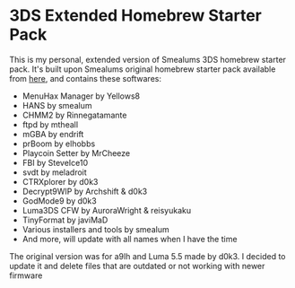 # 3DS Extended Homebrew Starter Pack

This is my personal, extended version of Smealums 3DS homebrew starter pack. It's built upon Smealums original homebrew starter pack available from [here](http://smealum.github.io/3ds/), and contains these softwares:
* MenuHax Manager by Yellows8
* HANS by smealum
* CHMM2 by Rinnegatamante
* ftpd by mtheall
* mGBA by endrift
* prBoom by elhobbs
* Playcoin Setter by MrCheeze
* FBI by SteveIce10
* svdt by meladroit
* CTRXplorer by d0k3
* Decrypt9WIP by Archshift & d0k3
* GodMode9 by d0k3
* Luma3DS CFW by AuroraWright & reisyukaku
* TinyFormat by javiMaD
* Various installers and tools by smealum
* And more, will update with all names when I have the time

The original version was for a9lh and Luma 5.5 made by d0k3. I decided to update it and delete files that are outdated or not working with newer firmware
